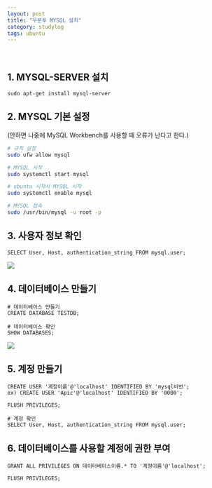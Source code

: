 ```yaml
---
layout: post
title: "우분투 MYSQL 설치"
category: studylog
tags: ubuntu
---
```


<br>

## 1. MYSQL-SERVER 설치
```
sudo apt-get install mysql-server
```

## 2. MYSQL 기본 설정
(안하면 나중에 MySQL Workbench를 사용할 때 오류가 난다고 한다.)

```bash
# 규칙 설정
sudo ufw allow mysql

# MYSQL 시작
sudo systemctl start mysql

# ubuntu 시작시 MYSQL 시작
sudo systemctl enable mysql

# MYSQL 접속
sudo /usr/bin/mysql -u root -p
```

## 3. 사용자 정보 확인
```mysql
SELECT User, Host, authentication_string FROM mysql.user;
```

![](https://velog.velcdn.com/images/dlsdud9098/post/bf5d5cb5-549e-44a4-b2e3-0c707b75b46a/image.png)

## 4. 데이터베이스 만들기
```mysql
# 데이터베이스 만들기
CREATE DATABASE TESTDB;

# 데이터베이스 확인
SHOW DATABASES;
```
![](https://velog.velcdn.com/images/dlsdud9098/post/0eb64134-c722-4522-930b-eb2dc8c5a3e3/image.png)

## 5. 계정 만들기
```mysql
CREATE USER '계정이름'@'localhost' IDENTIFIED BY 'mysql비번';
ex) CREATE USER 'Apic'@'localhost' IDENTIFIED BY '0000';

FLUSH PRIVILEGES;

# 계정 확인
SELECT User, Host, authentication_string FROM mysql.user;
```

## 6. 데이터베이스를 사용할 계정에 권한 부여
```mysql
GRANT ALL PRIVILEGES ON 데이터베이스이름.* TO '계정이름'@'localhost';

FLUSH PRIVILEGES;
```